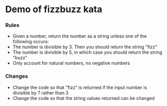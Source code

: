 # Demo of fizzbuzz kata

### Rules

- Given a number, return the number as a string unless one of the following occurs:
- The number is divisible by 3. Then you should return the string "fizz"
- The number is divisible by 5, in which case you should return the string "buzz"
- Only account for natural numbers, no negative numbers


### Changes

- Change the code so that "fizz" is returned if the input number is divisible by 7 rather than 3
- Change the code so that the string values returned can be changed


